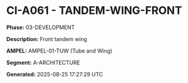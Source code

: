 # CI-A061 - TANDEM-WING-FRONT

**Phase:** 03-DEVELOPMENT

**Description:** Front tandem wing

**AMPEL:** AMPEL-01-TUW (Tube and Wing)

**Segment:** A-ARCHITECTURE

**Generated:** 2025-08-25 17:27:29 UTC

